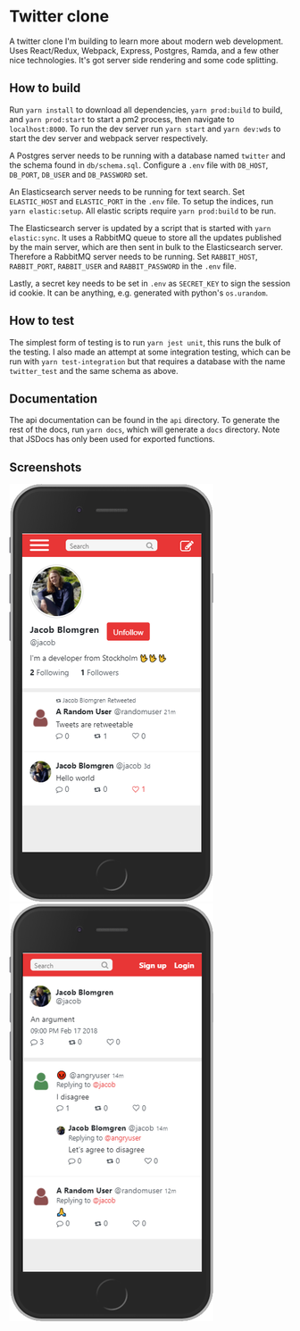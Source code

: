 # Twitter clone

A twitter clone I'm building to learn more about modern web development. Uses
React/Redux, Webpack, Express, Postgres, Ramda, and a few other nice
technologies. It's got server side rendering and some code splitting.

## How to build

Run `yarn install` to download all dependencies, `yarn prod:build` to build, and
`yarn prod:start` to start a pm2 process, then navigate to `localhost:8000`. To
run the dev server run `yarn start` and `yarn dev:wds` to start the dev server
and webpack server respectively.

A Postgres server needs to be running with a database named `twitter` and the
schema found in `db/schema.sql`. Configure a `.env` file with `DB_HOST`,
`DB_PORT`, `DB_USER` and `DB_PASSWORD` set.

An Elasticsearch server needs to be running for text search. Set `ELASTIC_HOST`
and `ELASTIC_PORT` in the `.env` file. To setup the indices, run
`yarn elastic:setup`. All elastic scripts require `yarn prod:build` to be run.

The Elasticsearch server is updated by a script that is started with
`yarn elastic:sync`. It uses a RabbitMQ queue to store all the updates published
by the main server, which are then sent in bulk to the Elasticsearch server.
Therefore a RabbitMQ server needs to be running. Set `RABBIT_HOST`,
`RABBIT_PORT`, `RABBIT_USER` and `RABBIT_PASSWORD` in the `.env` file.

Lastly, a secret key needs to be set in `.env` as `SECRET_KEY` to sign the
session id cookie. It can be anything, e.g. generated with python's
`os.urandom`.

## How to test

The simplest form of testing is to run `yarn jest unit`, this runs the bulk of
the testing. I also made an attempt at some integration testing, which can be
run with `yarn test-integration` but that requires a database with the name
`twitter_test` and the same schema as above.

## Documentation

The api documentation can be found in the `api` directory. To generate the rest
of the docs, run `yarn docs`, which will generate a `docs` directory. Note that
JSDocs has only been used for exported functions.

## Screenshots

![Profile page](https://raw.githubusercontent.com/JacobBlomgren/twitter-clone/master/screenshots/profile.png)
![Replies page](https://raw.githubusercontent.com/JacobBlomgren/twitter-clone/master/screenshots/replies.png)
